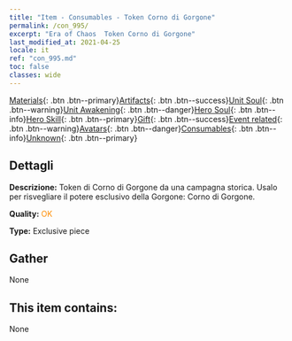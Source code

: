 ```yaml
---
title: "Item - Consumables - Token Corno di Gorgone"
permalink: /con_995/
excerpt: "Era of Chaos  Token Corno di Gorgone"
last_modified_at: 2021-04-25
locale: it
ref: "con_995.md"
toc: false
classes: wide
---
```

 [Materials](/ItemsIT/){: .btn .btn--primary}[Artifacts](/ItemsIT/Artifacts/){: .btn .btn--success}[Unit Soul](/ItemsIT/UnitSoul/){: .btn .btn--warning}[Unit Awakening](/ItemsIT/UnitAwakening/){: .btn .btn--danger}[Hero Soul](/ItemsIT/HeroSoul/){: .btn .btn--info}[Hero Skill](/ItemsIT/HeroSkill/){: .btn .btn--primary}[Gift](/ItemsIT/Gift/){: .btn .btn--success}[Event related](/ItemsIT/Events/){: .btn .btn--warning}[Avatars](/ItemsIT/Avatars/){: .btn .btn--danger}[Consumables](/ItemsIT/Consumables/){: .btn .btn--info}[Unknown](/ItemsIT/Unknown/){: .btn .btn--primary}

## Dettagli
 **Descrizione:** Token di Corno di Gorgone da una campagna storica. Usalo per risvegliare il potere esclusivo della Gorgone: Corno di Gorgone.

 **Quality:** <span style="color: #FF8C00">OK</span>

 **Type:** Exclusive piece

## Gather

  None

## This item contains:

  None

